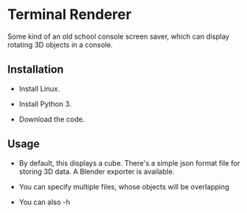 Terminal Renderer
=================

Some kind of an old school console screen saver, which can display rotating 3D objects in a console.


Installation
-------

* Install Linux.

* Install Python 3.

* Download the code.

Usage
--------------

* By default, this displays a cube. There's a simple json format file for storing 3D data. A Blender exporter is available.

* You can specify multiple files, whose objects will be overlapping

* You can also -h
